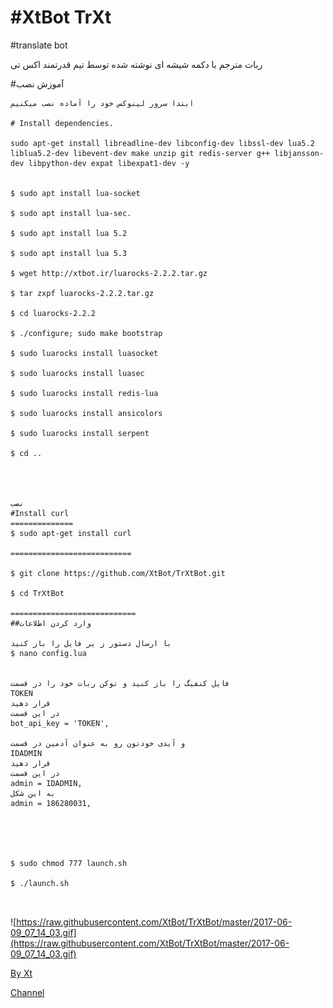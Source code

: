 #XtBot TrXt
=============


#translate bot

ربات مترجم با دکمه شیشه ای نوشته شده توسط تیم قدرتمند اکس تی

#آموزش نصب
```
ابتدا سرور لینوکس خود را آماده نصب میکنیم

# Install dependencies.

sudo apt-get install libreadline-dev libconfig-dev libssl-dev lua5.2 liblua5.2-dev libevent-dev make unzip git redis-server g++ libjansson-dev libpython-dev expat libexpat1-dev -y


$ sudo apt install lua-socket

$ sudo apt install lua-sec.

$ sudo apt install lua 5.2

$ sudo apt install lua 5.3

$ wget http://xtbot.ir/luarocks-2.2.2.tar.gz

$ tar zxpf luarocks-2.2.2.tar.gz

$ cd luarocks-2.2.2

$ ./configure; sudo make bootstrap

$ sudo luarocks install luasocket

$ sudo luarocks install luasec

$ sudo luarocks install redis-lua

$ sudo luarocks install ansicolors 

$ sudo luarocks install serpent

$ cd ..




نصب 
#Install curl
==============
$ sudo apt-get install curl

===========================

$ git clone https://github.com/XtBot/TrXtBot.git

$ cd TrXtBot

============================
##وارد کردن اطلاعات

با ارسال دستور ز یر فایل را باز کنید
$ nano config.lua


فایل کنفیگ را باز کنید و توکن ربات خود را در قسمت 
TOKEN
قرار دهید 
در این قسمت
bot_api_key = 'TOKEN',

و آیدی خودتون رو به عنوان آدمین در قسمت 
IDADMIN
قرار دهید
در این قسمت
admin = IDADMIN,
به این شکل
admin = 186280031,





$ sudo chmod 777 launch.sh

$ ./launch.sh



```

![https://raw.githubusercontent.com/XtBot/TrXtBot/master/2017-06-09_07_14_03.gif](https://raw.githubusercontent.com/XtBot/TrXtBot/master/2017-06-09_07_14_03.gif)


[By Xt](https://telegram.me/Shahin_xtbot)


[Channel](https://telegram.me/xt_robo)
